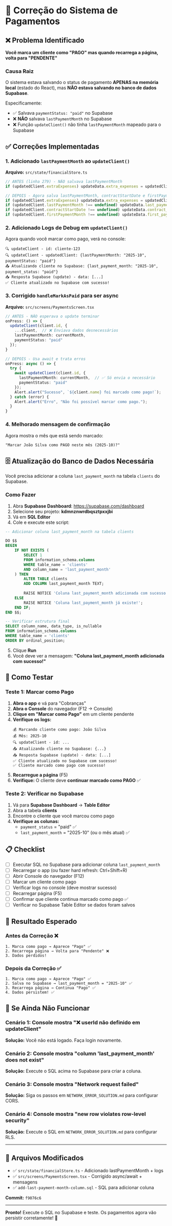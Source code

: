 # 🔧 Correção do Sistema de Pagamentos

## ❌ Problema Identificado

**Você marca um cliente como "PAGO" mas quando recarrega a página, volta para "PENDENTE"**

### Causa Raiz

O sistema estava salvando o status de pagamento **APENAS na memória local** (estado do React), mas **NÃO estava salvando no banco de dados Supabase**.

Especificamente:
- ✅ Salvava `paymentStatus: "paid"` no Supabase
- ❌ **NÃO** salvava `lastPaymentMonth` no Supabase
- ❌ Função `updateClient()` não tinha `lastPaymentMonth` mapeado para o Supabase

## ✅ Correções Implementadas

### 1. Adicionado `lastPaymentMonth` ao `updateClient()`

**Arquivo:** `src/state/financialStore.ts`

```typescript
// ANTES (linha 279) - NÃO salvava lastPaymentMonth
if (updatedClient.extraExpenses) updateData.extra_expenses = updatedClient.extraExpenses;

// DEPOIS - Agora salva lastPaymentMonth, contractStartDate e firstPaymentMonth
if (updatedClient.extraExpenses) updateData.extra_expenses = updatedClient.extraExpenses;
if (updatedClient.lastPaymentMonth !== undefined) updateData.last_payment_month = updatedClient.lastPaymentMonth;
if (updatedClient.contractStartDate !== undefined) updateData.contract_start_date = updatedClient.contractStartDate;
if (updatedClient.firstPaymentMonth !== undefined) updateData.first_payment_month = updatedClient.firstPaymentMonth;
```

### 2. Adicionado Logs de Debug em `updateClient()`

Agora quando você marcar como pago, verá no console:
```
🔍 updateClient - id: cliente-123
🔍 updateClient - updatedClient: {lastPaymentMonth: "2025-10", paymentStatus: "paid"}
📤 Atualizando cliente no Supabase: {last_payment_month: "2025-10", payment_status: "paid"}
📥 Resposta Supabase (update) - data: [...]
✅ Cliente atualizado no Supabase com sucesso!
```

### 3. Corrigido `handleMarkAsPaid` para ser async

**Arquivo:** `src/screens/PaymentsScreen.tsx`

```typescript
// ANTES - NÃO esperava o update terminar
onPress: () => {
  updateClient(client.id, {
    ...client,  // ❌ Enviava dados desnecessários
    lastPaymentMonth: currentMonth,
    paymentStatus: "paid"
  });
}

// DEPOIS - Usa await e trata erros
onPress: async () => {
  try {
    await updateClient(client.id, {
      lastPaymentMonth: currentMonth,  // ✅ Só envia o necessário
      paymentStatus: "paid"
    });
    Alert.alert("Sucesso", `${client.name} foi marcado como pago!`);
  } catch (error) {
    Alert.alert("Erro", "Não foi possível marcar como pago.");
  }
}
```

### 4. Melhorado mensagem de confirmação

Agora mostra o mês que está sendo marcado:
```
"Marcar João Silva como PAGO neste mês (2025-10)?"
```

## 🗄️ Atualização do Banco de Dados Necessária

Você precisa adicionar a coluna `last_payment_month` na tabela `clients` do Supabase.

### Como Fazer

1. Abra **Supabase Dashboard**: https://supabase.com/dashboard
2. Selecione seu projeto: **kdmnznwrdbqsztpxxjbi**
3. Vá em **SQL Editor**
4. Cole e execute este script:

```sql
-- Adicionar coluna last_payment_month na tabela clients

DO $$ 
BEGIN
    IF NOT EXISTS (
        SELECT 1 
        FROM information_schema.columns 
        WHERE table_name = 'clients' 
        AND column_name = 'last_payment_month'
    ) THEN
        ALTER TABLE clients 
        ADD COLUMN last_payment_month TEXT;
        
        RAISE NOTICE 'Coluna last_payment_month adicionada com sucesso!';
    ELSE
        RAISE NOTICE 'Coluna last_payment_month já existe!';
    END IF;
END $$;

-- Verificar estrutura final
SELECT column_name, data_type, is_nullable
FROM information_schema.columns
WHERE table_name = 'clients'
ORDER BY ordinal_position;
```

5. Clique **Run**
6. Você deve ver a mensagem: **"Coluna last_payment_month adicionada com sucesso!"**

## 🧪 Como Testar

### Teste 1: Marcar como Pago
1. **Abra o app** e vá para "Cobranças"
2. **Abra o Console** do navegador (F12 → Console)
3. **Clique em "Marcar como Pago"** em um cliente pendente
4. **Verifique os logs:**
   ```
   💰 Marcando cliente como pago: João Silva
   💰 Mês: 2025-10
   🔍 updateClient - id: ...
   📤 Atualizando cliente no Supabase: {...}
   📥 Resposta Supabase (update) - data: [...]
   ✅ Cliente atualizado no Supabase com sucesso!
   ✅ Cliente marcado como pago com sucesso!
   ```
5. **Recarregue a página** (F5)
6. **Verifique:** O cliente deve **continuar marcado como PAGO** ✅

### Teste 2: Verificar no Supabase
1. Vá para **Supabase Dashboard** → **Table Editor**
2. Abra a tabela **clients**
3. Encontre o cliente que você marcou como pago
4. **Verifique as colunas:**
   - `payment_status` = "paid" ✅
   - `last_payment_month` = "2025-10" (ou o mês atual) ✅

## 📋 Checklist

- [ ] Executar SQL no Supabase para adicionar coluna `last_payment_month`
- [ ] Recarregar o app (ou fazer hard refresh: Ctrl+Shift+R)
- [ ] Abrir Console do navegador (F12)
- [ ] Marcar um cliente como pago
- [ ] Verificar logs no console (deve mostrar sucesso)
- [ ] Recarregar página (F5)
- [ ] Confirmar que cliente continua marcado como pago ✅
- [ ] Verificar no Supabase Table Editor se dados foram salvos

## 🎯 Resultado Esperado

### Antes da Correção ❌
```
1. Marca como pago → Aparece "Pago" ✅
2. Recarrega página → Volta para "Pendente" ❌
3. Dados perdidos!
```

### Depois da Correção ✅
```
1. Marca como pago → Aparece "Pago" ✅
2. Salva no Supabase → last_payment_month = "2025-10" ✅
3. Recarrega página → Continua "Pago" ✅
4. Dados persistem! ✅
```

## 🐛 Se Ainda Não Funcionar

### Cenário 1: Console mostra "❌ userId não definido em updateClient"
**Solução:** Você não está logado. Faça login novamente.

### Cenário 2: Console mostra "column 'last_payment_month' does not exist"
**Solução:** Execute o SQL acima no Supabase para criar a coluna.

### Cenário 3: Console mostra "Network request failed"
**Solução:** Siga os passos em `NETWORK_ERROR_SOLUTION.md` para configurar CORS.

### Cenário 4: Console mostra "new row violates row-level security"
**Solução:** Execute o SQL em `NETWORK_ERROR_SOLUTION.md` para configurar RLS.

---

## 📝 Arquivos Modificados

- ✅ `src/state/financialStore.ts` - Adicionado lastPaymentMonth + logs
- ✅ `src/screens/PaymentsScreen.tsx` - Corrigido async/await + mensagens
- ✅ `add-last-payment-month-column.sql` - SQL para adicionar coluna

**Commit:** `f9076c6`

---

**Pronto!** Execute o SQL no Supabase e teste. Os pagamentos agora vão persistir corretamente! 🚀
